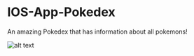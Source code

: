# IOS-App-Pokedex

An amazing Pokedex that has information about all pokemons!

![alt text](https://github.com/shivam0sharma/IOS-App-Pokedex/blob/master/2017-09-18%2015_51_44.gif?raw=true)
